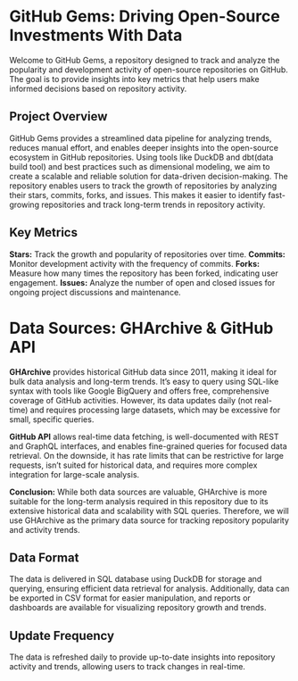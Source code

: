 # GitHub Gems: Driving Open-Source Investments With Data

Welcome to GitHub Gems, a repository designed to track and analyze the popularity and development activity of open-source repositories on GitHub. The goal is to provide insights into key metrics that help users make informed decisions based on repository activity.

## Project Overview

GitHub Gems provides a streamlined data pipeline for analyzing trends, reduces manual effort, and enables deeper insights into the open-source ecosystem in GitHub repositories. Using tools like DuckDB and dbt(data build tool) and best practices such as dimensional modeling, we aim to create a scalable and reliable solution for data-driven decision-making. The repository enables users to track the growth of repositories by analyzing their stars, commits, forks, and issues. This makes it easier to identify fast-growing repositories and track long-term trends in repository activity.

## Key Metrics
**Stars:** Track the growth and popularity of repositories over time.
**Commits:** Monitor development activity with the frequency of commits.
**Forks:** Measure how many times the repository has been forked, indicating user engagement.
**Issues:** Analyze the number of open and closed issues for ongoing project discussions and maintenance.

# Data Sources: GHArchive & GitHub API

**GHArchive** provides historical GitHub data since 2011, making it ideal for bulk data analysis and long-term trends. It’s easy to query using SQL-like syntax with tools like Google BigQuery and offers free, comprehensive coverage of GitHub activities. However, its data updates daily (not real-time) and requires processing large datasets, which may be excessive for small, specific queries.

**GitHub API** allows real-time data fetching, is well-documented with REST and GraphQL interfaces, and enables fine-grained queries for focused data retrieval. On the downside, it has rate limits that can be restrictive for large requests, isn’t suited for historical data, and requires more complex integration for large-scale analysis.

**Conclusion:** While both data sources are valuable, GHArchive is more suitable for the long-term analysis required in this repository due to its extensive historical data and scalability with SQL queries. Therefore, we will use GHArchive as the primary data source for tracking repository popularity and activity trends.

## Data Format
The data is delivered in SQL database using DuckDB for storage and querying, ensuring efficient data retrieval for analysis. Additionally, data can be exported in CSV format for easier manipulation, and reports or dashboards are available for visualizing repository growth and trends.

## Update Frequency
The data is refreshed daily to provide up-to-date insights into repository activity and trends, allowing users to track changes in real-time.

